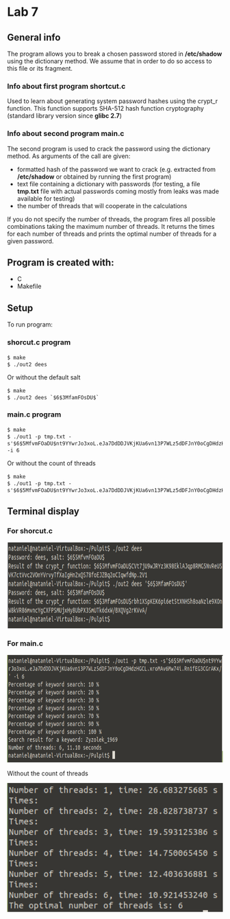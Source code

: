 # Lab 7

## General info
The program allows you to break a chosen password stored in <b>/etc/shadow</b> using the dictionary method. We assume that in order to do so access to this file or its fragment.

### Info about first program shortcut.c
Used to learn about generating system password hashes using the crypt_r function. This function supports SHA-512 hash function cryptography (standard library version since <b>glibc 2.7</b>)

### Info about second program main.c
The second program is used to crack the password using the dictionary method. As arguments
of the call are given:
* formatted hash of the password we want to crack (e.g. extracted from <b>/etc/shadow</b> or obtained by running the first program)
* text file containing a dictionary with passwords (for testing, a file <b>tmp.txt</b> file with actual passwords coming mostly from leaks was made available for testing)
* the number of threads that will cooperate in the calculations

If you do not specify the number of threads, the program fires all possible combinations taking the maximum number of threads. It returns the times for each number of threads and prints the optimal number of threads for a given password.

## Program is created with:
* C
* Makefile

## Setup
To run program:

### shorcut.c program 
```
$ make
$ ./out2 dees
```
Or without the default salt
```
$ make
$ ./out2 dees `$6$3MfamFOsDU$` 
```

### main.c program
```
$ make
$ ./out1 -p tmp.txt -s'$6$5MfvmFOaDU$nt9YYwrJo3xoL.eJa7DdDDJVKjKUa6vn13P7WLz5dDFJnY0oCgDHdzHGCL.xroMAv6Mw74i.Rn1fEG3CGrAKx/' -i 6
```
Or without the count of threads
```
$ make
$ ./out1 -p tmp.txt -s'$6$5MfvmFOaDU$nt9YYwrJo3xoL.eJa7DdDDJVKjKUa6vn13P7WLz5dDFJnY0oCgDHdzHGCL.xroMAv6Mw74i.Rn1fEG3CGrAKx/'
```

## Terminal display 

### For shorcut.c
<p align="center">
<img src ="Terminal_shortcut.PNG" widith="400" height="200">
</p>

### For main.c 
<p align="center">
<img src ="Terminal_main_1.PNG" widith="300" height="250">
</p>

Without the count of threads

<p align="center">
<img src ="Terminal_main_2.PNG" widith="400" height="300">
</p>
